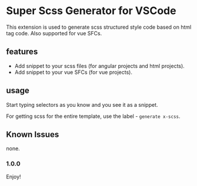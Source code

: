 # Super Scss Generator for  VSCode

This extension is used to generate scss structured style code based on html tag code. Also supported for vue SFCs.

## features

- Add snippet to your scss files (for angular projects and html projects).
- Add snippet to your vue SFCs (for vue projects).


## usage

Start typing selectors as you know and you see it as a snippet.

For getting scss for the entire template, use the label - `generate x-scss`.

## Known Issues

none.

### 1.0.0

Enjoy!